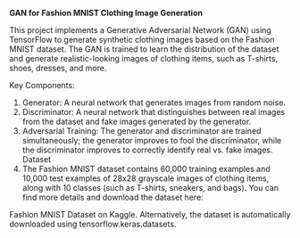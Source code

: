  **GAN for Fashion MNIST Clothing Image Generation**

This project implements a Generative Adversarial Network (GAN) using TensorFlow to generate synthetic clothing images based on the Fashion MNIST dataset. The GAN is trained to learn the distribution of the dataset and generate realistic-looking images of clothing items, such as T-shirts, shoes, dresses, and more.


Key Components:

1. Generator: A neural network that generates images from random noise.
2. Discriminator: A neural network that distinguishes between real images from the dataset and fake images generated by the generator.
3. Adversarial Training: The generator and discriminator are trained simultaneously; the generator improves to fool the discriminator, while the discriminator improves to correctly identify real vs. fake images.
Dataset
4. The Fashion MNIST dataset contains 60,000 training examples and 10,000 test examples of 28x28 grayscale images of clothing items, along with 10 classes (such as T-shirts, sneakers, and bags). You can find more details and download the dataset here:

Fashion MNIST Dataset on Kaggle. Alternatively, the dataset is automatically downloaded using tensorflow.keras.datasets.
